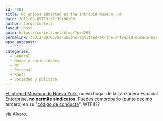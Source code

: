 ```yaml
---
id: 4261
title: No unions admitted at the Intrepid Museum, NY
date: 2012-08-05T13:37:39+00:00
author: Jorge Cortell
layout: post
guid: https://cortell.net/blog/?p=4261
permalink: /2012/08/05/no-unions-admitted-at-the-intrepid-museum-ny/
wpsd_autopost:
  - "1"
categories:
  - General
  - Humor y curiosidades
  - NY
  - Personal
  - Rants
  - Sociedad y polí­tica
---
```

<a title="https://www.intrepidmuseum.org" href="https://www.intrepidmuseum.org" target="_blank">El Intrepid Museum de Nueva York</a>, nuevo hogar de la Lanzadera Espacial Enterprise, **no permite sindicatos**. Puedes comprobarlo (punto decimo tercero) en su "<a title="https://www.intrepidmuseum.org/Plan-Your-Visit/Code-of-Conduct.aspx" href="https://www.intrepidmuseum.org/Plan-Your-Visit/Code-of-Conduct.aspx" target="_blank">código de conducta</a>". WTF!!??

via Alvaro.